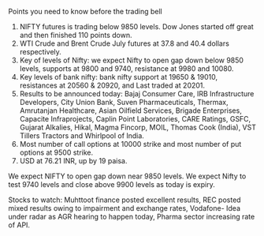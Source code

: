 Points you need to know before the trading bell

1. NIFTY futures is trading below 9850 levels. Dow Jones started off great and then finished 110 points down.
2. WTI Crude and Brent Crude July futures at 37.8 and 40.4 dollars respectively.
3. Key of levels of Nifty: we expect Nifty to open gap down below 9850 levels, supports at 9800 and 9740, resistance at 9980 and 10080.
4. Key levels of bank nifty: bank nifty support at 19650 & 19010, resistances at 20560 & 20920, and Last traded at 20201.
5. Results to be announced today: Bajaj Consumer Care, IRB Infrastructure Developers, City Union Bank, Suven Pharmaceuticals, Thermax, Amrutanjan Healthcare, Asian Oilfield Services, Brigade Enterprises, Capacite Infraprojects, Caplin Point Laboratories, CARE Ratings, GSFC, Gujarat Alkalies, Hikal, Magma Fincorp, MOIL, Thomas Cook (India), VST Tillers Tractors and Whirlpool of India.
6. Most number of call options at 10000 strike and most number of put options at 9500 strike.
7. USD at 76.21 INR, up by 19 paisa.

  We expect NIFTY to open gap down near 9850 levels. We expect Nifty to test 9740 levels and close above 9900 levels as today is expiry. 

Stocks to watch: Muhttoot finance posted excellent results, REC posted mixed results owing to impairment and exchange rates, Vodafone- Idea under radar as AGR hearing to happen today, Pharma sector increasing rate of API.
